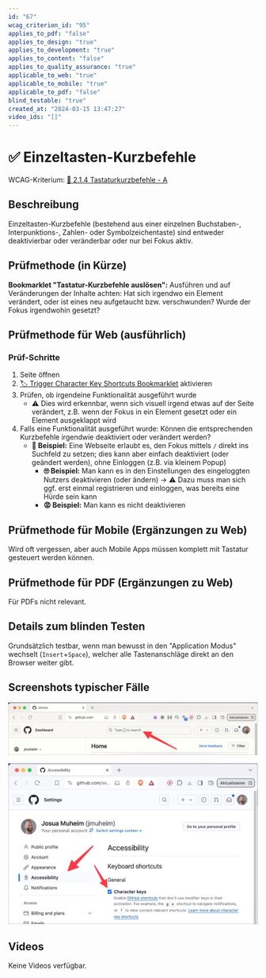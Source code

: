 ```yaml
---
id: "67"
wcag_criterion_id: "95"
applies_to_pdf: "false"
applies_to_design: "true"
applies_to_development: "true"
applies_to_content: "false"
applies_to_quality_assurance: "true"
applicable_to_web: "true"
applicable_to_mobile: "true"
applicable_to_pdf: "false"
blind_testable: "true"
created_at: "2024-03-15 13:47:27"
video_ids: "[]"
---
```


# ✅ Einzeltasten-Kurzbefehle

WCAG-Kriterium: [📜 2.1.4 Tastaturkurzbefehle - A](..)

## Beschreibung

Einzeltasten-Kurzbefehle (bestehend aus einer einzelnen Buchstaben-, Interpunktions-, Zahlen- oder Symbolzeichentaste) sind entweder deaktivierbar oder veränderbar oder nur bei Fokus aktiv.

## Prüfmethode (in Kürze)

**Bookmarklet "Tastatur-Kurzbefehle auslösen":** Ausführen und auf Veränderungen der Inhalte achten: Hat sich irgendwo ein Element verändert, oder ist eines neu aufgetaucht bzw. verschwunden? Wurde der Fokus irgendwohin gesetzt?

## Prüfmethode für Web (ausführlich)

### Prüf-Schritte

1. Seite öffnen
1. [🏷️ Trigger Character Key Shortcuts Bookmarklet](/de/tags/trigger-character-key-shortcuts-bookmarklet) aktivieren
1. Prüfen, ob irgendeine Funktionalität ausgeführt wurde
    - ⚠️ Dies wird erkennbar, wenn sich visuell irgend etwas auf der Seite verändert, z.B. wenn der Fokus in ein Element gesetzt oder ein Element ausgeklappt wird
1. Falls eine Funktionalität ausgeführt wurde: Können die entsprechenden Kurzbefehle irgendwie deaktiviert oder verändert werden?
    - **🙂 Beispiel:** Eine Webseite erlaubt es, den Fokus mittels `/` direkt ins Suchfeld zu setzen; dies kann aber einfach deaktiviert (oder geändert werden), ohne Einloggen (z.B. via kleinem Popup)
        - **🙄 Beispiel:** Man kann es in den Einstellungen des eingeloggten Nutzers deaktivieren (oder ändern) → ⚠️ Dazu muss man sich ggf. erst einmal registrieren und einloggen, was bereits eine Hürde sein kann
        - **😡 Beispiel:** Man kann es nicht deaktivieren

## Prüfmethode für Mobile (Ergänzungen zu Web)

Wird oft vergessen, aber auch Mobile Apps müssen komplett mit Tastatur gesteuert werden können.

## Prüfmethode für PDF (Ergänzungen zu Web)

Für PDFs nicht relevant.

## Details zum blinden Testen

Grundsätzlich testbar, wenn man bewusst in den "Application Modus" wechselt (`Insert`+`Space`), welcher alle Tastenanschläge direkt an den Browser weiter gibt.

## Screenshots typischer Fälle

![Github fokussiert das Suchfeld mit Tastenkürzel "/"](images/github-fokussiert-das-suchfeld-mit-tastenkrzel.png)

![Github erlaubt das Deaktivieren dieser Tastenkürzel](images/github-erlaubt-das-deaktivieren-dieser-tastenkrzel.png)

## Videos

Keine Videos verfügbar.
